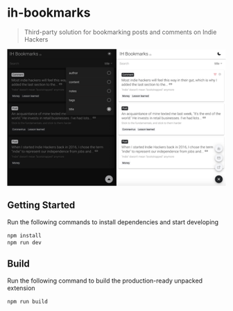 # ih-bookmarks

> Third-party solution for bookmarking posts and comments on Indie Hackers

![](./screenshot.png)

## Getting Started

Run the following commands to install dependencies and start developing

```
npm install
npm run dev
```

## Build

Run the following command to build the production-ready unpacked extension

```
npm run build
```
